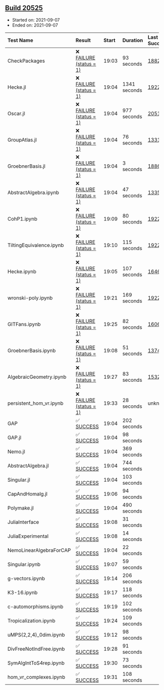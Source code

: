 ## [Build 20525](https://oscarci.mathematik.uni-kl.de/job/oscar/20525/)

* Started on: 2021-09-07
* Ended on: 2021-09-07

| Test Name    | Result | Start | Duration | Last Success | First Failure |
|:-------------|:-------|:------|:---------|:-------------|:--------------|
| CheckPackages | ❌ [FAILURE (status = 1)](https://oscarci.mathematik.uni-kl.de/job/oscar/20525/artifact/logs/build-20525/CheckPackages.log) | 19:03 | 93 seconds | [18822](https://oscarci.mathematik.uni-kl.de/job/oscar/18822/) | [18823](https://oscarci.mathematik.uni-kl.de/job/oscar/18823/) |
| Hecke.jl | ❌ [FAILURE (status = 1)](https://oscarci.mathematik.uni-kl.de/job/oscar/20525/artifact/logs/build-20525/Hecke.jl.log) | 19:04 | 1341 seconds | [19222](https://oscarci.mathematik.uni-kl.de/job/oscar/19222/) | [20152](https://oscarci.mathematik.uni-kl.de/job/oscar/20152/) |
| Oscar.jl | ❌ [FAILURE (status = 1)](https://oscarci.mathematik.uni-kl.de/job/oscar/20525/artifact/logs/build-20525/Oscar.jl.log) | 19:04 | 977 seconds | [20519](https://oscarci.mathematik.uni-kl.de/job/oscar/20519/) | [20520](https://oscarci.mathematik.uni-kl.de/job/oscar/20520/) |
| GroupAtlas.jl | ❌ [FAILURE (status = 1)](https://oscarci.mathematik.uni-kl.de/job/oscar/20525/artifact/logs/build-20525/GroupAtlas.jl.log) | 19:04 | 76 seconds | [13311](https://oscarci.mathematik.uni-kl.de/job/oscar/13311/) | [13312](https://oscarci.mathematik.uni-kl.de/job/oscar/13312/) |
| GroebnerBasis.jl | ❌ [FAILURE (status = 1)](https://oscarci.mathematik.uni-kl.de/job/oscar/20525/artifact/logs/build-20525/GroebnerBasis.jl.log) | 19:04 | 3 seconds | [18864](https://oscarci.mathematik.uni-kl.de/job/oscar/18864/) | [18865](https://oscarci.mathematik.uni-kl.de/job/oscar/18865/) |
| AbstractAlgebra.ipynb | ❌ [FAILURE (status = 1)](https://oscarci.mathematik.uni-kl.de/job/oscar/20525/artifact/logs/build-20525/AbstractAlgebra.ipynb.log) | 19:04 | 47 seconds | [13355](https://oscarci.mathematik.uni-kl.de/job/oscar/13355/) | [13356](https://oscarci.mathematik.uni-kl.de/job/oscar/13356/) |
| CohP1.ipynb | ❌ [FAILURE (status = 1)](https://oscarci.mathematik.uni-kl.de/job/oscar/20525/artifact/logs/build-20525/CohP1.ipynb.log) | 19:09 | 80 seconds | [19222](https://oscarci.mathematik.uni-kl.de/job/oscar/19222/) | [20152](https://oscarci.mathematik.uni-kl.de/job/oscar/20152/) |
| TiltingEquivalence.ipynb | ❌ [FAILURE (status = 1)](https://oscarci.mathematik.uni-kl.de/job/oscar/20525/artifact/logs/build-20525/TiltingEquivalence.ipynb.log) | 19:10 | 115 seconds | [19222](https://oscarci.mathematik.uni-kl.de/job/oscar/19222/) | [20152](https://oscarci.mathematik.uni-kl.de/job/oscar/20152/) |
| Hecke.ipynb | ❌ [FAILURE (status = 1)](https://oscarci.mathematik.uni-kl.de/job/oscar/20525/artifact/logs/build-20525/Hecke.ipynb.log) | 19:05 | 107 seconds | [16463](https://oscarci.mathematik.uni-kl.de/job/oscar/16463/) | [16464](https://oscarci.mathematik.uni-kl.de/job/oscar/16464/) |
| wronski-poly.ipynb | ❌ [FAILURE (status = 1)](https://oscarci.mathematik.uni-kl.de/job/oscar/20525/artifact/logs/build-20525/wronski-poly.ipynb.log) | 19:21 | 169 seconds | [19222](https://oscarci.mathematik.uni-kl.de/job/oscar/19222/) | [20152](https://oscarci.mathematik.uni-kl.de/job/oscar/20152/) |
| GITFans.ipynb | ❌ [FAILURE (status = 1)](https://oscarci.mathematik.uni-kl.de/job/oscar/20525/artifact/logs/build-20525/GITFans.ipynb.log) | 19:25 | 82 seconds | [16068](https://oscarci.mathematik.uni-kl.de/job/oscar/16068/) | [16069](https://oscarci.mathematik.uni-kl.de/job/oscar/16069/) |
| GroebnerBasis.ipynb | ❌ [FAILURE (status = 1)](https://oscarci.mathematik.uni-kl.de/job/oscar/20525/artifact/logs/build-20525/GroebnerBasis.ipynb.log) | 19:08 | 51 seconds | [13748](https://oscarci.mathematik.uni-kl.de/job/oscar/13748/) | [13749](https://oscarci.mathematik.uni-kl.de/job/oscar/13749/) |
| AlgebraicGeometry.ipynb | ❌ [FAILURE (status = 1)](https://oscarci.mathematik.uni-kl.de/job/oscar/20525/artifact/logs/build-20525/AlgebraicGeometry.ipynb.log) | 19:27 | 83 seconds | [15322](https://oscarci.mathematik.uni-kl.de/job/oscar/15322/) | [15323](https://oscarci.mathematik.uni-kl.de/job/oscar/15323/) |
| persistent_hom_vr.ipynb | ❌ [FAILURE (status = 1)](https://oscarci.mathematik.uni-kl.de/job/oscar/20525/artifact/logs/build-20525/persistent_hom_vr.ipynb.log) | 19:33 | 28 seconds | unknown | unknown |
| GAP | ✅ [SUCCESS](https://oscarci.mathematik.uni-kl.de/job/oscar/20525/artifact/logs/build-20525/GAP.log) | 19:04 | 202 seconds |  |  |
| GAP.jl | ✅ [SUCCESS](https://oscarci.mathematik.uni-kl.de/job/oscar/20525/artifact/logs/build-20525/GAP.jl.log) | 19:04 | 98 seconds |  |  |
| Nemo.jl | ✅ [SUCCESS](https://oscarci.mathematik.uni-kl.de/job/oscar/20525/artifact/logs/build-20525/Nemo.jl.log) | 19:04 | 369 seconds |  |  |
| AbstractAlgebra.jl | ✅ [SUCCESS](https://oscarci.mathematik.uni-kl.de/job/oscar/20525/artifact/logs/build-20525/AbstractAlgebra.jl.log) | 19:04 | 744 seconds |  |  |
| Singular.jl | ✅ [SUCCESS](https://oscarci.mathematik.uni-kl.de/job/oscar/20525/artifact/logs/build-20525/Singular.jl.log) | 19:04 | 103 seconds |  |  |
| CapAndHomalg.jl | ✅ [SUCCESS](https://oscarci.mathematik.uni-kl.de/job/oscar/20525/artifact/logs/build-20525/CapAndHomalg.jl.log) | 19:06 | 94 seconds |  |  |
| Polymake.jl | ✅ [SUCCESS](https://oscarci.mathematik.uni-kl.de/job/oscar/20525/artifact/logs/build-20525/Polymake.jl.log) | 19:04 | 490 seconds |  |  |
| JuliaInterface | ✅ [SUCCESS](https://oscarci.mathematik.uni-kl.de/job/oscar/20525/artifact/logs/build-20525/JuliaInterface.log) | 19:08 | 31 seconds |  |  |
| JuliaExperimental | ✅ [SUCCESS](https://oscarci.mathematik.uni-kl.de/job/oscar/20525/artifact/logs/build-20525/JuliaExperimental.log) | 19:08 | 14 seconds |  |  |
| NemoLinearAlgebraForCAP | ✅ [SUCCESS](https://oscarci.mathematik.uni-kl.de/job/oscar/20525/artifact/logs/build-20525/NemoLinearAlgebraForCAP.log) | 19:04 | 22 seconds |  |  |
| Singular.ipynb | ✅ [SUCCESS](https://oscarci.mathematik.uni-kl.de/job/oscar/20525/artifact/logs/build-20525/Singular.ipynb.log) | 19:07 | 59 seconds |  |  |
| g-vectors.ipynb | ✅ [SUCCESS](https://oscarci.mathematik.uni-kl.de/job/oscar/20525/artifact/logs/build-20525/g-vectors.ipynb.log) | 19:14 | 206 seconds |  |  |
| K3-16.ipynb | ✅ [SUCCESS](https://oscarci.mathematik.uni-kl.de/job/oscar/20525/artifact/logs/build-20525/K3-16.ipynb.log) | 19:17 | 118 seconds |  |  |
| c-automorphisms.ipynb | ✅ [SUCCESS](https://oscarci.mathematik.uni-kl.de/job/oscar/20525/artifact/logs/build-20525/c-automorphisms.ipynb.log) | 19:19 | 102 seconds |  |  |
| Tropicalization.ipynb | ✅ [SUCCESS](https://oscarci.mathematik.uni-kl.de/job/oscar/20525/artifact/logs/build-20525/Tropicalization.ipynb.log) | 19:24 | 109 seconds |  |  |
| uMPS(2,2,4)_0dim.ipynb | ✅ [SUCCESS](https://oscarci.mathematik.uni-kl.de/job/oscar/20525/artifact/logs/build-20525/uMPS-2-2-4-_0dim.ipynb.log) | 19:12 | 98 seconds |  |  |
| DivFreeNotIndFree.ipynb | ✅ [SUCCESS](https://oscarci.mathematik.uni-kl.de/job/oscar/20525/artifact/logs/build-20525/DivFreeNotIndFree.ipynb.log) | 19:28 | 91 seconds |  |  |
| SymAlgIntToS4rep.ipynb | ✅ [SUCCESS](https://oscarci.mathematik.uni-kl.de/job/oscar/20525/artifact/logs/build-20525/SymAlgIntToS4rep.ipynb.log) | 19:30 | 73 seconds |  |  |
| hom_vr_complexes.ipynb | ✅ [SUCCESS](https://oscarci.mathematik.uni-kl.de/job/oscar/20525/artifact/logs/build-20525/hom_vr_complexes.ipynb.log) | 19:31 | 108 seconds |  |  |
